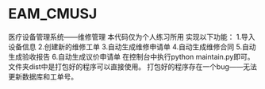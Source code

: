 # EAM_CMUSJ
医疗设备管理系统——维修管理
本代码仅为个人练习所用
实现以下功能：
1.导入设备信息
2.创建新的维修工单
3.自动生成维修申请单
4.自动生成维修合同
5.自动生成验收报告
6.自动生成议价申请单
在控制台中执行python maintain.py即可。
文件夹dist中是打包好的程序可以直接使用。
打包好的程序存在一个bug——无法更新数据库和工单号。
